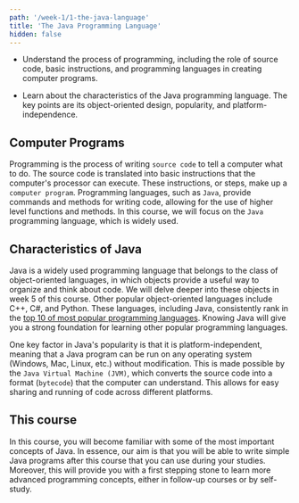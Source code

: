 ```yaml
---
path: '/week-1/1-the-java-language'
title: 'The Java Programming Language'
hidden: false
---
```


<text-box variant='learningObjectives' name='Learning Objectives'>

- Understand the process of programming, including the role of source code, basic instructions, and programming languages in creating computer programs.

- Learn about the characteristics of the Java programming language. The key points are its object-oriented design, popularity, and platform-independence.

</text-box>

## Computer Programs
Programming is the process of writing `source code` to tell a computer what to do. The source code is translated into basic instructions that the computer's processor can execute. These instructions, or steps, make up a `computer program`. Programming languages, such as `Java`, provide commands and methods for writing code, allowing for the use of higher level functions and methods. In this course, we will focus on the `Java` programming language, which is widely used.


## Characteristics of Java
Java is a widely used programming language that belongs to the class of object-oriented languages, in which objects provide a useful way to organize and think about code. We will delve deeper into these objects in week 5 of this course. Other popular object-oriented languages include C++, C#, and Python. These languages, including Java, consistently rank in the [top 10 of most popular programming languages](https://octoverse.github.com/#top-languages). Knowing Java will give you a strong foundation for learning other popular programming languages.

One key factor in Java's popularity is that it is platform-independent, meaning that a Java program can be run on any operating system (Windows, Mac, Linux, etc.) without modification. This is made possible by the `Java Virtual Machine (JVM)`, which converts the source code into a format (`bytecode`) that the computer can understand. This allows for easy sharing and running of code across different platforms.

## This course
In this course, you will become familiar with some of the most important concepts of Java.
In essence, our aim is that you will be able to write simple Java programs after this course that you can use during your studies.
Moreover, this will provide you with a first stepping stone to learn more advanced programming concepts, either in follow-up courses or by self-study.
